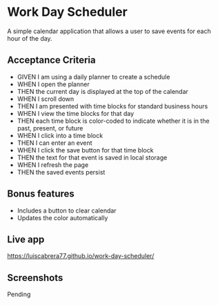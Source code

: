 # Work Day Scheduler
A simple calendar application that allows a user to save events for each hour of the day.

## Acceptance Criteria
- GIVEN I am using a daily planner to create a schedule
- WHEN I open the planner
- THEN the current day is displayed at the top of the calendar
- WHEN I scroll down
- THEN I am presented with time blocks for standard business hours
- WHEN I view the time blocks for that day
- THEN each time block is color-coded to indicate whether it is in the past, present, or future
- WHEN I click into a time block
- THEN I can enter an event
- WHEN I click the save button for that time block
- THEN the text for that event is saved in local storage
- WHEN I refresh the page
- THEN the saved events persist

## Bonus features
- Includes a button to clear calendar
- Updates the color automatically 

## Live app
https://luiscabrera77.github.io/work-day-scheduler/

## Screenshots
Pending
